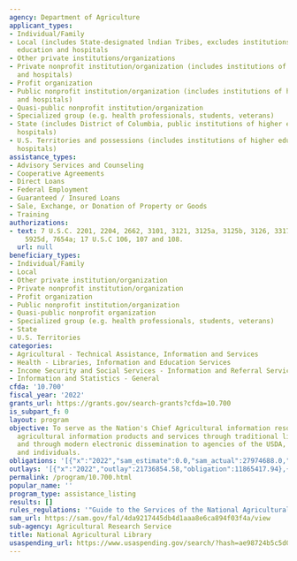 ```yaml
---
agency: Department of Agriculture
applicant_types:
- Individual/Family
- Local (includes State-designated lndian Tribes, excludes institutions of higher
  education and hospitals
- Other private institutions/organizations
- Private nonprofit institution/organization (includes institutions of higher education
  and hospitals)
- Profit organization
- Public nonprofit institution/organization (includes institutions of higher education
  and hospitals)
- Quasi-public nonprofit institution/organization
- Specialized group (e.g. health professionals, students, veterans)
- State (includes District of Columbia, public institutions of higher education and
  hospitals)
- U.S. Territories and possessions (includes institutions of higher education and
  hospitals)
assistance_types:
- Advisory Services and Counseling
- Cooperative Agreements
- Direct Loans
- Federal Employment
- Guaranteed / Insured Loans
- Sale, Exchange, or Donation of Property or Goods
- Training
authorizations:
- text: 7 U.S.C. 2201, 2204, 2662, 3101, 3121, 3125a, 3125b, 3126, 3317,  3318, 4205b,
    5925d, 7654a; 17 U.S.C 106, 107 and 108.
  url: null
beneficiary_types:
- Individual/Family
- Local
- Other private institution/organization
- Private nonprofit institution/organization
- Profit organization
- Public nonprofit institution/organization
- Quasi-public nonprofit organization
- Specialized group (e.g. health professionals, students, veterans)
- State
- U.S. Territories
categories:
- Agricultural - Technical Assistance, Information and Services
- Health - Libraries, Information and Education Services
- Income Security and Social Services - Information and Referral Services
- Information and Statistics - General
cfda: '10.700'
fiscal_year: '2022'
grants_url: https://grants.gov/search-grants?cfda=10.700
is_subpart_f: 0
layout: program
objective: To serve as the Nation's Chief Agricultural information resource by providing
  agricultural information products and services through traditional library functions
  and through modern electronic dissemination to agencies of the USDA, public organizations,
  and individuals.
obligations: '[{"x":"2022","sam_estimate":0.0,"sam_actual":27974688.0,"usa_spending_actual":10112915.77},{"x":"2023","sam_estimate":28473894.0,"sam_actual":0.0,"usa_spending_actual":12341625.46},{"x":"2024","sam_estimate":28473894.0,"sam_actual":0.0,"usa_spending_actual":3414105.21}]'
outlays: '[{"x":"2022","outlay":21736854.58,"obligation":11865417.94},{"x":"2023","outlay":12069186.13,"obligation":10589123.29},{"x":"2024","outlay":11582861.16,"obligation":3414105.21}]'
permalink: /program/10.700.html
popular_name: ''
program_type: assistance_listing
results: []
rules_regulations: '"Guide to the Services of the National Agricultural Library."'
sam_url: https://sam.gov/fal/4da9217445db4d1aaa8e6ca894f03f4a/view
sub-agency: Agricultural Research Service
title: National Agricultural Library
usaspending_url: https://www.usaspending.gov/search/?hash=ae98724b5c5d0121e1bc8c110f3786eb
---
```

